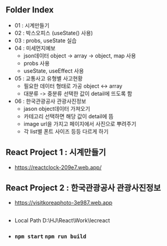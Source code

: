 ## Folder Index
+ 01 : 시계만들기
+ 02 : 박스오피스 (useState() 사용)
+ 03 : probs, useState 실습
+ 04 : 미세먼지예보
  + json데이터 object -> array -> object, map 사용 
  + probs 사용
  + useState, useEffect 사용
+ 05 : 교통사고 유형별 사고현황
  + 필요한 데이터 형태로 가공 object <-> array
  + 대분류 -> 중분류 선택한 값이 detail에 뜨도록 함
+ 06 : 한국관광공사 관광사진정보
  + jason object데이터 가져오기
  + 카테고리 선택하면 해당 값이 detail에 뜸
  + image url을 가지고 페이지에서 사진으로 뿌려주기
  + 각 list별 폰트 사이즈 등등 다르게 하기

## React Project 1 : 시계만들기
+ https://reactclock-209e7.web.app/

## React Project 2 : 한국관광공사 관광사진정보
+ https://visitkoreaphoto-3e987.web.app

##      
  + Local Path D:\HJ\React\Work\lecreact
  + ### `npm start`  `npm run build`
